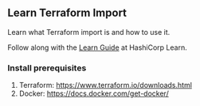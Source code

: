 ## Learn Terraform Import

Learn what Terraform import is and how to use it.

Follow along with the [Learn Guide](https://learn.hashicorp.com/terraform/state/import) at
HashiCorp Learn.

### Install prerequisites

1. Terraform: https://www.terraform.io/downloads.html
1. Docker: https://docs.docker.com/get-docker/
